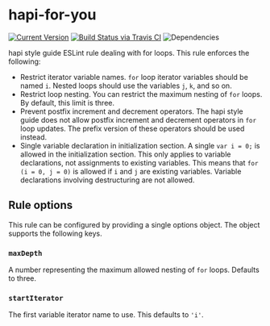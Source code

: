 # hapi-for-you

[![Current Version](https://img.shields.io/npm/v/hapi-for-you.svg)](https://www.npmjs.org/package/hapi-for-you)
[![Build Status via Travis CI](https://travis-ci.org/continuationlabs/hapi-for-you.svg?branch=master)](https://travis-ci.org/continuationlabs/hapi-for-you)
![Dependencies](http://img.shields.io/david/continuationlabs/hapi-for-you.svg)

hapi style guide ESLint rule dealing with for loops. This rule enforces the following:

- Restrict iterator variable names. `for` loop iterator variables should be named `i`. Nested loops should use the variables `j`, `k`, and so on.
- Restrict loop nesting.  You can restrict the maximum nesting of `for` loops. By default, this limit is three.
- Prevent postfix increment and decrement operators. The hapi style guide does not allow postfix increment and decrement operators in `for` loop updates. The prefix version of these operators should be used instead.
- Single variable declaration in initialization section. A single `var i = 0;` is allowed in the initialization section. This only applies to variable declarations, not assignments to existing variables. This means that `for (i = 0, j = 0)` is allowed if `i` and `j` are existing variables. Variable declarations involving destructuring are not allowed.

## Rule options

This rule can be configured by providing a single options object. The object supports the following keys.

### `maxDepth`

A number representing the maximum allowed nesting of `for` loops. Defaults to three.

### `startIterator`

The first variable iterator name to use. This defaults to `'i'`.
